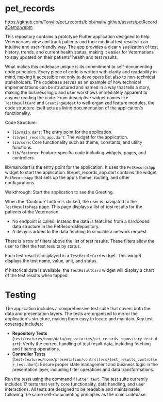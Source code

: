 # pet_records

https://github.com/Tonylib/pet_records/blob/main/.github/assets/petRecordsDemo.webm

This repository contains a prototype Flutter application designed to help Veternarians view and track patients and their medical test results in an intuitive and user-friendly way. The app provides a clear visualization of test history, trends, and current health status, making it easier for Veternarians to stay updated on their patients' health and test results.

What makes this codebase unique is its commitment to self-documenting code principles. Every piece of code is written with clarity and readability in mind, making it accessible not only to developers but also to non-technical stakeholders. The codebase serves as an example of how technical implementations can be structured and named in a way that tells a story, making the business logic and user workflows immediately apparent to anyone reading the code. From descriptive widget names like `TestResultCard` and `GreetingWidget` to well-organized feature modules, the code structure itself acts as living documentation of the application's functionality.

Code Structure:

- `lib/main.dart`: The entry point for the application.
- `lib/pet_records_app.dart`: The widget for the application.
- `lib/core`: Core functionality such as theme, constants, and utility functions.
- `lib/features`: Feature-specific code including widgets, pages, and controllers.

lib/main.dart is the entry point for the application. It uses the `PetRecordsApp` widget to start the application.
lib/pet_records_app.dart contains the widget `PetRecordsApp` that sets up the app's theme, routing, and other configurations.

Walkthrough:
Start the application to see the Greeting.

When the 'Continue' button is clicked, the user is navigated to the `TestResultsPage` page. This page displays a list of test results for the patients of the Veternarian.
 - No endpoint is called, instead the data is featched from a hardcoded data structure in the PetRecordsRepository.
 - A delay is added to the data fetching to simulate a network request.

There is a row of filters above the list of test results. These filters allow the user to filter the test results by status.

Each test result is displayed in a `TestResultCard` widget. This widget displays the test name, value, unit, and status.

If historical data is available, the `TestResultCard` widget will display a chart of the test results when tapped.

# Testing

The application includes a comprehensive test suite that covers both the data and presentation layers. The tests are organized to mirror the application's structure, making them easy to locate and maintain. Key test coverage includes:

- **Repository Tests** (`test/features/home/data/repositories/pet_records_repository_test.dart`): Verify the correct handling of test result data, including fetching and filtering operations.
- **Controller Tests** (`test/features/home/presentation/controllers/test_results_controller_test.dart`): Ensure proper state management and business logic in the presentation layer, including filter operations and data transformations.

Run the tests using the command `flutter test`. The test suite currently includes 17 tests that verify core functionality, data handling, and user interactions. All tests are designed to be readable and maintainable, following the same self-documenting principles as the main codebase.























